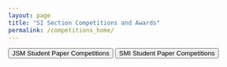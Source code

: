 ```yaml
---
layout: page
title: "SI Section Competitions and Awards"
permalink: /competitions_home/
---
```



<div class="tileContainerSI">
    <button class="tileSI" onclick="window.location.href='/jsm_competitions_all/'">JSM Student Paper Competitions</button>
    <button class="tileSI" onclick="window.location.href='/smi_competitions_all/'">SMI Student Paper Competitions</button>
</div>

